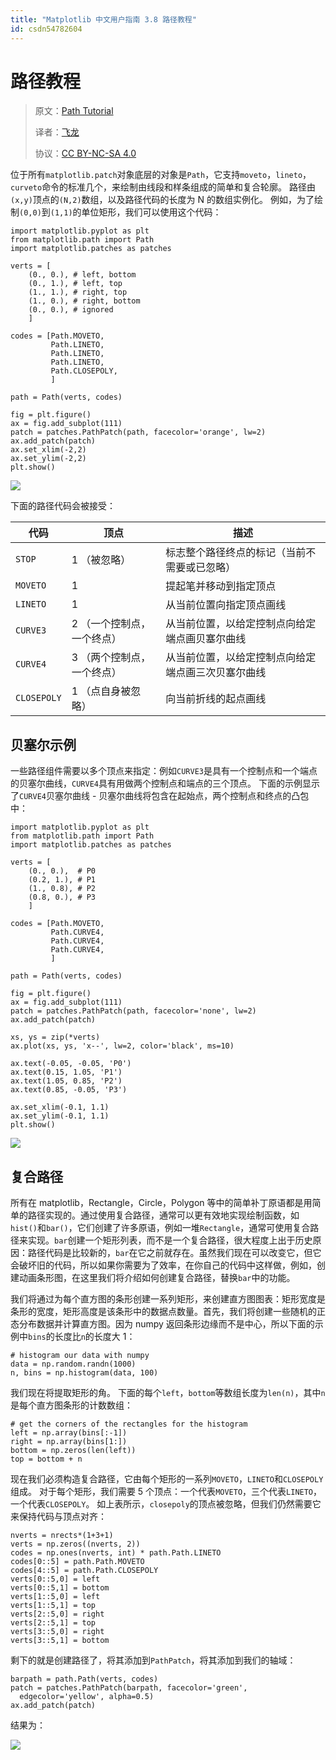 ```yaml
---
title: "Matplotlib 中文用户指南 3.8 路径教程"
id: csdn54782604
---
```


# 路径教程

> 原文：[Path Tutorial](http://matplotlib.org/users/path_tutorial.html)
> 
> 译者：[飞龙](https://github.com/)
> 
> 协议：[CC BY-NC-SA 4.0](http://creativecommons.org/licenses/by-nc-sa/4.0/)

位于所有`matplotlib.patch`对象底层的对象是`Path`，它支持`moveto`，`lineto`，`curveto`命令的标准几个，来绘制由线段和样条组成的简单和复合轮廓。 路径由`(x,y)`顶点的`(N,2)`数组，以及路径代码的长度为 N 的数组实例化。 例如，为了绘制`(0,0)`到`(1,1)`的单位矩形，我们可以使用这个代码：

```
import matplotlib.pyplot as plt
from matplotlib.path import Path
import matplotlib.patches as patches

verts = [
    (0., 0.), # left, bottom
    (0., 1.), # left, top
    (1., 1.), # right, top
    (1., 0.), # right, bottom
    (0., 0.), # ignored
    ]

codes = [Path.MOVETO,
         Path.LINETO,
         Path.LINETO,
         Path.LINETO,
         Path.CLOSEPOLY,
         ]

path = Path(verts, codes)

fig = plt.figure()
ax = fig.add_subplot(111)
patch = patches.PathPatch(path, facecolor='orange', lw=2)
ax.add_patch(patch)
ax.set_xlim(-2,2)
ax.set_ylim(-2,2)
plt.show()
```

![](../img/94932d0fdec76cc1bd1bdb5a6ec5ad91.png)

下面的路径代码会被接受：

| 代码 | 顶点 | 描述 |
| --- | --- | --- |
| `STOP` | 1 （被忽略） | 标志整个路径终点的标记（当前不需要或已忽略） |
| `MOVETO` | 1 | 提起笔并移动到指定顶点 |
| `LINETO` | 1 | 从当前位置向指定顶点画线 |
| `CURVE3` | 2 （一个控制点，一个终点） | 从当前位置，以给定控制点向给定端点画贝塞尔曲线 |
| `CURVE4` | 3 （两个控制点，一个终点） | 从当前位置，以给定控制点向给定端点画三次贝塞尔曲线 |
| `CLOSEPOLY` | 1 （点自身被忽略） | 向当前折线的起点画线 |

## 贝塞尔示例

一些路径组件需要以多个顶点来指定：例如`CURVE3`是具有一个控制点和一个端点的贝塞尔曲线，`CURVE4`具有用做两个控制点和端点的三个顶点。 下面的示例显示了`CURVE4`贝塞尔曲线 - 贝塞尔曲线将包含在起始点，两个控制点和终点的凸包中：

```
import matplotlib.pyplot as plt
from matplotlib.path import Path
import matplotlib.patches as patches

verts = [
    (0., 0.),  # P0
    (0.2, 1.), # P1
    (1., 0.8), # P2
    (0.8, 0.), # P3
    ]

codes = [Path.MOVETO,
         Path.CURVE4,
         Path.CURVE4,
         Path.CURVE4,
         ]

path = Path(verts, codes)

fig = plt.figure()
ax = fig.add_subplot(111)
patch = patches.PathPatch(path, facecolor='none', lw=2)
ax.add_patch(patch)

xs, ys = zip(*verts)
ax.plot(xs, ys, 'x--', lw=2, color='black', ms=10)

ax.text(-0.05, -0.05, 'P0')
ax.text(0.15, 1.05, 'P1')
ax.text(1.05, 0.85, 'P2')
ax.text(0.85, -0.05, 'P3')

ax.set_xlim(-0.1, 1.1)
ax.set_ylim(-0.1, 1.1)
plt.show()
```

![](../img/61c2289f4820fc31c3fb7dc20976d3ed.png)

## 复合路径

所有在 matplotlib，Rectangle，Circle，Polygon 等中的简单补丁原语都是用简单的路径实现的。通过使用复合路径，通常可以更有效地实现绘制函数，如`hist()`和`bar()`，它们创建了许多原语，例如一堆`Rectangle`，通常可使用复合路径来实现。`bar`创建一个矩形列表，而不是一个复合路径，很大程度上出于历史原因：路径代码是比较新的，`bar`在它之前就存在。虽然我们现在可以改变它，但它会破坏旧的代码，所以如果你需要为了效率，在你自己的代码中这样做，例如，创建动画条形图，在这里我们将介绍如何创建复合路径，替换`bar`中的功能。

我们将通过为每个直方图的条形创建一系列矩形，来创建直方图图表：矩形宽度是条形的宽度，矩形高度是该条形中的数据点数量。首先，我们将创建一些随机的正态分布数据并计算直方图。因为 numpy 返回条形边缘而不是中心，所以下面的示例中`bins`的长度比`n`的长度大 1：

```
# histogram our data with numpy
data = np.random.randn(1000)
n, bins = np.histogram(data, 100)
```

我们现在将提取矩形的角。 下面的每个`left`，`bottom`等数组长度为`len(n)`，其中`n`是每个直方图条形的计数数组：

```
# get the corners of the rectangles for the histogram
left = np.array(bins[:-1])
right = np.array(bins[1:])
bottom = np.zeros(len(left))
top = bottom + n
```

现在我们必须构造复合路径，它由每个矩形的一系列`MOVETO`，`LINETO`和`CLOSEPOLY`组成。 对于每个矩形，我们需要 5 个顶点：一个代表`MOVETO`，三个代表`LINETO`，一个代表`CLOSEPOLY`。 如上表所示，`closepoly`的顶点被忽略，但我们仍然需要它来保持代码与顶点对齐：

```
nverts = nrects*(1+3+1)
verts = np.zeros((nverts, 2))
codes = np.ones(nverts, int) * path.Path.LINETO
codes[0::5] = path.Path.MOVETO
codes[4::5] = path.Path.CLOSEPOLY
verts[0::5,0] = left
verts[0::5,1] = bottom
verts[1::5,0] = left
verts[1::5,1] = top
verts[2::5,0] = right
verts[2::5,1] = top
verts[3::5,0] = right
verts[3::5,1] = bottom
```

剩下的就是创建路径了，将其添加到`PathPatch`，将其添加到我们的轴域：

```
barpath = path.Path(verts, codes)
patch = patches.PathPatch(barpath, facecolor='green',
  edgecolor='yellow', alpha=0.5)
ax.add_patch(patch)
```

结果为：

![](../img/72a24940837a883b4445bd7a3f462997.png)